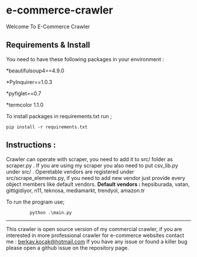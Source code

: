 # e-commerce-crawler

Welcome To E-Commerce Crawler

## Requirements & Install
You need to have these following packages in your environment :

*beautifulsoup4==4.9.0

*PyInquirer==1.0.3

*pyfiglet==0.7

*termcolor 1.1.0

To install packages in requirements.txt run ;

    pip install -r requirements.txt

## Instructions : 

Crawler can operate with scraper, you need to add it to src/ folder as scraper.py .
If you are using my scraper you also need to put csv_lib.py under src/ .
Operetable vendors are registered under src/scrape_elements.py, if you need to add new vendor just provide every object members like default vendors.
**Default vendors :** hepsiburada, vatan, gittigidiyor, n11, teknosa, mediamarkt, trendyol, amazon.tr 

To run the program use;

             python .\main.py

---------------------------

This crawler is open source version of my commercial crawler, if you are interested in more professional crawler for e-commerce websites contact me : berkay.kocak@hotmail.com
If you have any issue or found a killer bug please open a github issue on the repository page.

